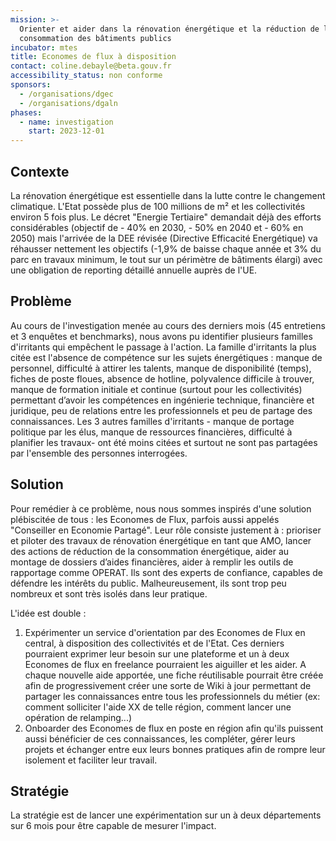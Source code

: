 ```yaml
---
mission: >-
  Orienter et aider dans la rénovation énergétique et la réduction de la
  consommation des bâtiments publics 
incubator: mtes
title: Economes de flux à disposition
contact: coline.debayle@beta.gouv.fr
accessibility_status: non conforme
sponsors:
  - /organisations/dgec
  - /organisations/dgaln
phases:
  - name: investigation
    start: 2023-12-01
---
```

## Contexte
La rénovation énergétique est essentielle dans la lutte contre le changement climatique. L'Etat possède plus de 100 millions de m² et les collectivités environ 5 fois plus. Le décret "Energie Tertiaire" demandait déjà des efforts considérables (objectif de - 40% en 2030, - 50% en 2040 et - 60% en 2050) mais l'arrivée de la DEE révisée (Directive Efficacité Energétique) va réhausser nettement les objectifs (-1,9% de baisse chaque année et 3% du parc en travaux minimum, le tout sur un périmètre de bâtiments élargi) avec une obligation de reporting détaillé annuelle auprès de l'UE. 


## Problème

Au cours de l'investigation menée au cours des derniers mois (45 entretiens et 3 enquêtes et benchmarks), nous avons pu identifier plusieurs familles d'irritants qui empêchent le passage à l'action. La famille d'irritants la plus citée est l'absence de compétence sur les sujets énergétiques : manque de personnel, difficulté à attirer les talents, manque de disponibilité (temps), fiches de poste floues, absence de hotline, polyvalence difficile à trouver, manque de formation initiale et continue (surtout pour les collectivités) permettant d’avoir les compétences en ingénierie technique, financière et juridique, peu de relations entre les professionnels et peu de partage des connaissances. Les 3 autres familles d'irritants - manque de portage politique par les élus, manque de ressources financières, difficulté à planifier les travaux- ont été moins citées et surtout ne sont pas partagées par l'ensemble des personnes interrogées.

## Solution

Pour remédier à ce problème, nous nous sommes inspirés d'une solution plébiscitée de tous : les Economes de Flux, parfois aussi appelés "Conseiller en Economie Partagé". Leur rôle consiste justement à  : prioriser et piloter des travaux de rénovation énergétique en tant que AMO, lancer des actions de réduction de la consommation énergétique, aider au montage de dossiers d’aides financières,  aider à remplir les outils de rapportage comme OPERAT. Ils sont des experts de confiance, capables de défendre les intérêts du public. Malheureusement, ils sont trop peu nombreux et sont très isolés dans leur pratique.

L'idée est double :
1. Expérimenter un service d'orientation par des Economes de Flux en central, à disposition des collectivités et de l'Etat. Ces derniers pourraient exprimer leur besoin sur une plateforme et un à deux Economes de flux en freelance pourraient les aiguiller et les aider. A chaque nouvelle aide apportée, une fiche réutilisable pourrait être créée afin de progressivement créer une sorte de Wiki à jour permettant de partager les connaissances entre tous les professionnels du métier (ex: comment solliciter l'aide XX de telle région, comment lancer une opération de relamping...)
2. Onboarder des Economes de flux en poste en région afin qu'ils puissent aussi bénéficier de ces connaissances, les compléter, gérer leurs projets et échanger entre eux leurs bonnes pratiques afin de rompre leur isolement et faciliter leur travail.

## Stratégie

La stratégie est de lancer une expérimentation sur un à deux départements sur 6 mois pour être capable de mesurer l'impact.
